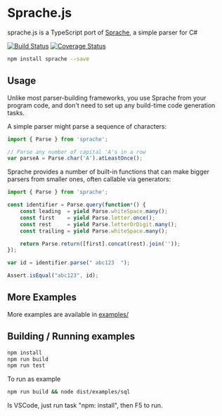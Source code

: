 
# Sprache.js

sprache.js is a TypeScript port of [Sprache](https://github.com/sprache/Sprache), a simple parser for C#

[![Build Status](https://travis-ci.org/luggage66/Sprache-js.svg?branch=master)](https://travis-ci.org/luggage66/Sprache-js/branches) [![Coverage Status](https://coveralls.io/repos/github/luggage66/Sprache-js/badge.svg?branch=master)](https://coveralls.io/github/luggage66/Sprache-js?branch=master)

```sh
npm install sprache --save
```

## Usage

Unlike most parser-building frameworks, you use Sprache from your program code, and don't need to set up any build-time code generation tasks.

A simple parser might parse a sequence of characters:

```js
import { Parse } from 'sprache';

// Parse any number of capital 'A's in a row
var parseA = Parse.char('A').atLeastOnce();
```

Sprache provides a number of built-in functions that can make bigger parsers from smaller ones, often callable via generators:

```js
import { Parse } from 'sprache';

const identifier = Parse.query(function*() {
    const leading  = yield Parse.whiteSpace.many();
    const first    = yield Parse.letter.once();
    const rest     = yield Parse.letterOrDigit.many();
    const trailing = yield Parse.whiteSpace.many();

    return Parse.return([first].concat(rest).join(''));
});

var id = identifier.parse(" abc123  ");

Assert.isEqual("abc123", id);
```

## More Examples

More examples are available in [examples/](https://github.com/luggage66/Sprache-js/tree/master/examples)

## Building / Running examples

```sh
npm install
npm run build
npm run test
```

To run as example

```sh
npm run build && node dist/examples/sql
```

Is VSCode, just run task "npm: install", then F5 to run.
